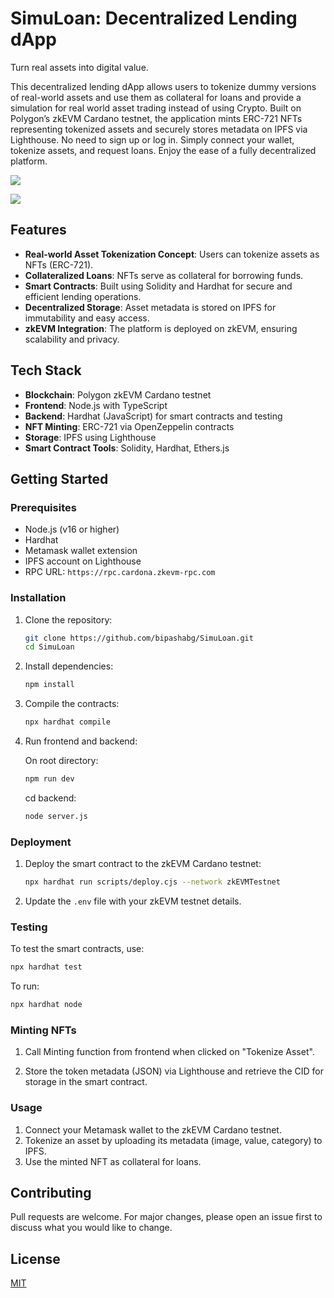 # SimuLoan: Decentralized Lending dApp
Turn real assets into digital value.

This decentralized lending dApp allows users to tokenize dummy versions of real-world assets and use them as collateral for loans and provide a simulation for real world asset trading instead of using Crypto. Built on Polygon’s zkEVM Cardano testnet, the application mints ERC-721 NFTs representing tokenized assets and securely stores metadata on IPFS via Lighthouse. No need to sign up or log in. Simply connect your wallet, tokenize assets, and request loans. Enjoy the ease of a fully decentralized platform.

![ ](logo_with_bg.png)

![ ](workflow.png)

## Features

- **Real-world Asset Tokenization Concept**: Users can tokenize assets as NFTs (ERC-721).
- **Collateralized Loans**: NFTs serve as collateral for borrowing funds.
- **Smart Contracts**: Built using Solidity and Hardhat for secure and efficient lending operations.
- **Decentralized Storage**: Asset metadata is stored on IPFS for immutability and easy access.
- **zkEVM Integration**: The platform is deployed on zkEVM, ensuring scalability and privacy.

## Tech Stack

- **Blockchain**: Polygon zkEVM Cardano testnet
- **Frontend**: Node.js with TypeScript
- **Backend**: Hardhat (JavaScript) for smart contracts and testing
- **NFT Minting**: ERC-721 via OpenZeppelin contracts
- **Storage**: IPFS using Lighthouse
- **Smart Contract Tools**: Solidity, Hardhat, Ethers.js

## Getting Started

### Prerequisites

- Node.js (v16 or higher)
- Hardhat
- Metamask wallet extension
- IPFS account on Lighthouse
- RPC URL: `https://rpc.cardona.zkevm-rpc.com`

### Installation

1. Clone the repository:

   ```bash
   git clone https://github.com/bipashabg/SimuLoan.git
   cd SimuLoan
   ```

2. Install dependencies:

   ```bash
   npm install
   ```

3. Compile the contracts:

   ```bash
   npx hardhat compile
   ```

4. Run frontend and backend:
   
   On root directory:
   ```bash
   npm run dev
   ```

   cd backend:
   ```bash
   node server.js
   ```

### Deployment

1. Deploy the smart contract to the zkEVM Cardano testnet:

   ```bash
   npx hardhat run scripts/deploy.cjs --network zkEVMTestnet
   ```

2. Update the `.env` file with your zkEVM testnet details.

### Testing

To test the smart contracts, use:

```bash
npx hardhat test
```

To run:

```bash
npx hardhat node
```

### Minting NFTs

1. Call Minting function from frontend when clicked on "Tokenize Asset".

2. Store the token metadata (JSON) via Lighthouse and retrieve the CID for storage in the smart contract.

### Usage

1. Connect your Metamask wallet to the zkEVM Cardano testnet.
2. Tokenize an asset by uploading its metadata (image, value, category) to IPFS.
3. Use the minted NFT as collateral for loans.

## Contributing

Pull requests are welcome. For major changes, please open an issue first to discuss what you would like to change.

## License

[MIT](https://opensource.org/licenses/MIT)
